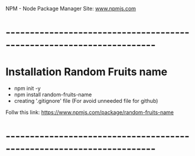NPM - Node Package Manager
Site: www.npmjs.com
# ---------------------------------------------------------------------
# Installation Random Fruits name
- npm init -y
- npm install random-fruits-name
- creating '.gitignore' file (For avoid unneeded file for github)

Follw this link: https://www.npmjs.com/package/random-fruits-name
# --------------------------------------------------------------------- 